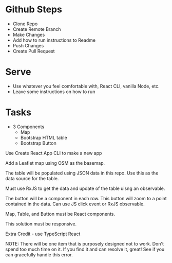# Github Steps
* Clone Repo
* Create Remote Branch
* Make Changes
* Add how to run instructions to Readme
* Push Changes
* Create Pull Request

# Serve
* Use whatever you feel comfortable with, React CLI, vanilla Node, etc.
* Leave some instructions on how to run
 
 
# Tasks
* 3 Components
  * Map
  * Bootstrap HTML table
  * Bootstrap Button

Use Create React App CLI to make a new app

Add a Leaflet map using OSM as the basemap.

The table will be populated using JSON data in this repo. Use this as the data source for the table.

Must use RxJS to get the data and update of the table uisng an observable.

The button will be a component in each row. This button will zoom to a point contained in the data. Can use JS click event or RxJS observable.

Map, Table, and Button must be React components.

This solution must be responsive.

Extra Credit - use TypeScript React

NOTE: There will be one item that is purposely designed not to work. Don't spend too much time on it. If you find it and can resolve it, great! See if you can gracefully handle this error.
